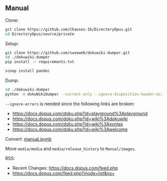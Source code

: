 ## Manual
Clone:
```sh
git clone https://github.com/Chaoses-Ib/DirectoryOpus.git
cd DirectoryOpus/source/private
```

Setup:
```sh
git clone https://github.com/saveweb/dokuwiki-dumper.git
cd ./dokuwiki-dumper
pip install -r requirements.txt
```
```sh
scoop install pandoc
```

Dump:
```sh
cd ./dokuwiki-dumper
python -m dokuWikiDumper --current-only --ignore-disposition-header-missing --threads 3 --content --media --ignore-errors --path ../docs.dopus.com https://docs.dopus.com/doku.php
```
`--ignore-errors` is needed since the following links are broken:
- https://docs.dopus.com/doku.php?id=playground%3Aplayground
- https://docs.dopus.com/doku.php?id=wiki%3Adokuwiki
- https://docs.dopus.com/doku.php?id=wiki%3Asyntax
- https://docs.dopus.com/doku.php?id=wiki%3Awelcome

Convert: [manual.ipynb](manual.ipynb)

Move `media/media` and `media/release_history` to `Manual/images`.

RSS:
- Recent Changes: https://docs.dopus.com/feed.php
- https://docs.dopus.com/feed.php?mode=list&ns=
